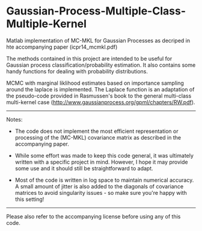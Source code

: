 Gaussian-Process-Multiple-Class-Multiple-Kernel
===============================================

Matlab implementation of MC-MKL for Gaussian Processes as decriped in hte accompanying paper (icpr14_mcmkl.pdf)

The methods contained in this project are intended to be useful for Gaussian process classification/probability estimation. It also contains some handy functions for dealing with probability distributions.

MCMC with marginal liklihood estimates based on importance sampling around the laplace is implemented. The Laplace function is an adaptation of the pseudo-code provided in Rasmussen's book to the general multi-class multi-kernel case (http://www.gaussianprocess.org/gpml/chapters/RW.pdf).

-------------------------------------------------

Notes:

- The code does not implement the most efficient representation or processing of the (MC-MKL) covariance matrix
as described in the accompanying paper.

- While some effort was made to keep this code general, it was ultimately written with a specific project in mind. However, I hope it may provide some use and it should still be straightforward to adapt. 


- Most of the code is written in log space to maintain numerical accuracy. A small amount of jitter is also added to the diagonals of covariance matrices to avoid singularity issues - so make sure you're happy with this setting!

---------------------------------------------------

Please also refer to the accompanying license before using any of this code.
